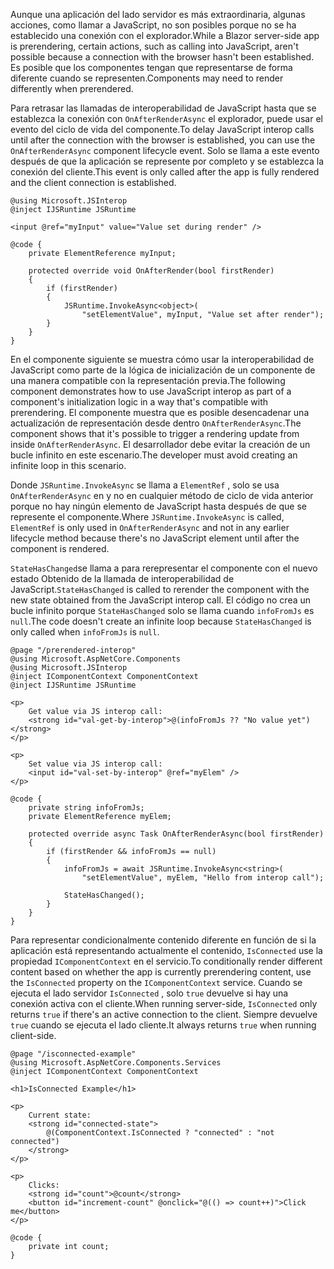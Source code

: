 <span data-ttu-id="6d8c4-101">Aunque una aplicación del lado servidor es más extraordinaria, algunas acciones, como llamar a JavaScript, no son posibles porque no se ha establecido una conexión con el explorador.</span><span class="sxs-lookup"><span data-stu-id="6d8c4-101">While a Blazor server-side app is prerendering, certain actions, such as calling into JavaScript, aren't possible because a connection with the browser hasn't been established.</span></span> <span data-ttu-id="6d8c4-102">Es posible que los componentes tengan que representarse de forma diferente cuando se representen.</span><span class="sxs-lookup"><span data-stu-id="6d8c4-102">Components may need to render differently when prerendered.</span></span>

<span data-ttu-id="6d8c4-103">Para retrasar las llamadas de interoperabilidad de JavaScript hasta que se establezca la conexión con `OnAfterRenderAsync` el explorador, puede usar el evento del ciclo de vida del componente.</span><span class="sxs-lookup"><span data-stu-id="6d8c4-103">To delay JavaScript interop calls until after the connection with the browser is established, you can use the `OnAfterRenderAsync` component lifecycle event.</span></span> <span data-ttu-id="6d8c4-104">Solo se llama a este evento después de que la aplicación se represente por completo y se establezca la conexión del cliente.</span><span class="sxs-lookup"><span data-stu-id="6d8c4-104">This event is only called after the app is fully rendered and the client connection is established.</span></span>

```cshtml
@using Microsoft.JSInterop
@inject IJSRuntime JSRuntime

<input @ref="myInput" value="Value set during render" />

@code {
    private ElementReference myInput;

    protected override void OnAfterRender(bool firstRender)
    {
        if (firstRender)
        {
            JSRuntime.InvokeAsync<object>(
                "setElementValue", myInput, "Value set after render");
        }
    }
}
```

<span data-ttu-id="6d8c4-105">En el componente siguiente se muestra cómo usar la interoperabilidad de JavaScript como parte de la lógica de inicialización de un componente de una manera compatible con la representación previa.</span><span class="sxs-lookup"><span data-stu-id="6d8c4-105">The following component demonstrates how to use JavaScript interop as part of a component's initialization logic in a way that's compatible with prerendering.</span></span> <span data-ttu-id="6d8c4-106">El componente muestra que es posible desencadenar una actualización de representación desde dentro `OnAfterRenderAsync`.</span><span class="sxs-lookup"><span data-stu-id="6d8c4-106">The component shows that it's possible to trigger a rendering update from inside `OnAfterRenderAsync`.</span></span> <span data-ttu-id="6d8c4-107">El desarrollador debe evitar la creación de un bucle infinito en este escenario.</span><span class="sxs-lookup"><span data-stu-id="6d8c4-107">The developer must avoid creating an infinite loop in this scenario.</span></span>

<span data-ttu-id="6d8c4-108">Donde `JSRuntime.InvokeAsync` se llama a `ElementRef` , solo se usa `OnAfterRenderAsync` en y no en cualquier método de ciclo de vida anterior porque no hay ningún elemento de JavaScript hasta después de que se represente el componente.</span><span class="sxs-lookup"><span data-stu-id="6d8c4-108">Where `JSRuntime.InvokeAsync` is called, `ElementRef` is only used in `OnAfterRenderAsync` and not in any earlier lifecycle method because there's no JavaScript element until after the component is rendered.</span></span>

<span data-ttu-id="6d8c4-109">`StateHasChanged`se llama a para rerepresentar el componente con el nuevo estado Obtenido de la llamada de interoperabilidad de JavaScript.</span><span class="sxs-lookup"><span data-stu-id="6d8c4-109">`StateHasChanged` is called to rerender the component with the new state obtained from the JavaScript interop call.</span></span> <span data-ttu-id="6d8c4-110">El código no crea un bucle infinito porque `StateHasChanged` solo se llama cuando `infoFromJs` es `null`.</span><span class="sxs-lookup"><span data-stu-id="6d8c4-110">The code doesn't create an infinite loop because `StateHasChanged` is only called when `infoFromJs` is `null`.</span></span>

```cshtml
@page "/prerendered-interop"
@using Microsoft.AspNetCore.Components
@using Microsoft.JSInterop
@inject IComponentContext ComponentContext
@inject IJSRuntime JSRuntime

<p>
    Get value via JS interop call:
    <strong id="val-get-by-interop">@(infoFromJs ?? "No value yet")</strong>
</p>

<p>
    Set value via JS interop call:
    <input id="val-set-by-interop" @ref="myElem" />
</p>

@code {
    private string infoFromJs;
    private ElementReference myElem;

    protected override async Task OnAfterRenderAsync(bool firstRender)
    {
        if (firstRender && infoFromJs == null)
        {
            infoFromJs = await JSRuntime.InvokeAsync<string>(
                "setElementValue", myElem, "Hello from interop call");

            StateHasChanged();
        }
    }
}
```

<span data-ttu-id="6d8c4-111">Para representar condicionalmente contenido diferente en función de si la aplicación está representando actualmente el contenido, `IsConnected` use la propiedad `IComponentContext` en el servicio.</span><span class="sxs-lookup"><span data-stu-id="6d8c4-111">To conditionally render different content based on whether the app is currently prerendering content, use the `IsConnected` property on the `IComponentContext` service.</span></span> <span data-ttu-id="6d8c4-112">Cuando se ejecuta el lado servidor `IsConnected` , solo `true` devuelve si hay una conexión activa con el cliente.</span><span class="sxs-lookup"><span data-stu-id="6d8c4-112">When running server-side, `IsConnected` only returns `true` if there's an active connection to the client.</span></span> <span data-ttu-id="6d8c4-113">Siempre devuelve `true` cuando se ejecuta el lado cliente.</span><span class="sxs-lookup"><span data-stu-id="6d8c4-113">It always returns `true` when running client-side.</span></span>

```cshtml
@page "/isconnected-example"
@using Microsoft.AspNetCore.Components.Services
@inject IComponentContext ComponentContext

<h1>IsConnected Example</h1>

<p>
    Current state:
    <strong id="connected-state">
        @(ComponentContext.IsConnected ? "connected" : "not connected")
    </strong>
</p>

<p>
    Clicks:
    <strong id="count">@count</strong>
    <button id="increment-count" @onclick="@(() => count++)">Click me</button>
</p>

@code {
    private int count;
}
```
